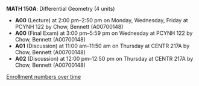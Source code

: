 **MATH 150A**: Differential Geometry (4 units)

- **A00** (Lecture) at 2:00 pm–2:50 pm on Monday, Wednesday, Friday at PCYNH 122 by Chow, Bennett (A00700148)
- **A00** (Final Exam) at 3:00 pm–5:59 pm on Wednesday at PCYNH 122 by Chow, Bennett (A00700148)
- **A01** (Discussion) at 11:00 am–11:50 am on Thursday at CENTR 217A by Chow, Bennett (A00700148)
- **A02** (Discussion) at 12:00 pm–12:50 pm on Thursday at CENTR 217A by Chow, Bennett (A00700148)

[Enrollment numbers over time](./MATH150A.tsv)
